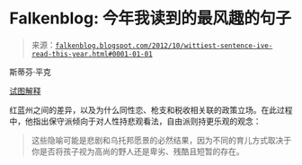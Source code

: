 <!--yml

分类: 未分类

日期: 2024-05-12 20:19:56

-->

# Falkenblog: 今年我读到的最风趣的句子

> 来源：[`falkenblog.blogspot.com/2012/10/wittiest-sentence-ive-read-this-year.html#0001-01-01`](http://falkenblog.blogspot.com/2012/10/wittiest-sentence-ive-read-this-year.html#0001-01-01)

斯蒂芬·平克

[试图解释](http://opinionator.blogs.nytimes.com/2012/10/24/why-are-states-so-red-and-blue/)

红蓝州之间的差异，以及为什么同性恋、枪支和税收相关联的政策立场。在此过程中，他指出保守派倾向于对人性持悲观看法，自由派则持更乐观的观念：

> 这些隐喻可能是悲剧和乌托邦愿景的必然结果，因为不同的育儿方式取决于你是否将孩子视为高尚的野人还是卑劣、残酷且短暂的存在。
